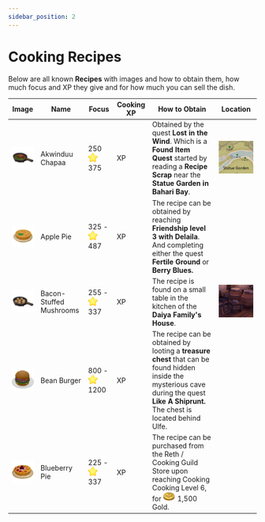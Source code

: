 ```yaml
---
sidebar_position: 2
---
```


# Cooking Recipes

Below are all known **Recipes** with images and how to obtain them, how much focus and  XP  they give and for how much you can sell the dish.


| Image | Name | Focus  | Cooking  XP  | How to Obtain | Location |
|-------|------------|------------|------------|-------------|------------|
|![Akwinduu Chapaa](./img/AkwinduuChapaa.png) | Akwinduu Chapaa | 250 <br /> ![Star](./img/STAR.png)375|  XP  | Obtained by the quest **Lost in the Wind**. Which is a **Found Item Quest** started by reading a **Recipe Scrap** near the **Statue Garden in Bahari Bay**. | ![Location](./img/AkwinduuChapaaLocation.png) |
|![Apple Pie](./img/ApplePie.png)|Apple Pie| 325 - ![Star](./img/STAR.png)487|  XP  |The recipe can be obtained by reaching **Friendship level 3 with Delaila**. And completing either the quest **Fertile Ground** or **Berry Blues.**|
|![Bacon-Stuffed Mushrooms](./img/BaconStuffedMushroom.png)|Bacon-Stuffed Mushrooms| 255 - ![Star](./img/STAR.png)337| XP |The recipe is found on a small table in the kitchen of the **Daiya Family's House**. | ![Location](./img/BaconStuffedMushroomLocation.png)|
|![Bean Burger](./img/BeanBurger.png)|Bean Burger | 800 - ![Star](./img/STAR.png) 1200| XP | The recipe can be obtained by looting a **treasure chest** that can be found hidden inside the mysterious cave during the quest **Like A Shiprunt.** The chest is located behind Ulfe.|
|![BlueberryPie](./img/BlueBerryPie.png)|Blueberry Pie| 225 - ![Star](./img/STAR.png) 337| XP |The recipe can be purchased from the Reth / Cooking Guild Store upon reaching Cooking Cooking Level 6, for ![GOLD](./img/GOLD.png) 1,500 Gold.|
